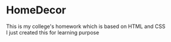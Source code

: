 # HomeDecor
This is my college's homework which is based on HTML and CSS
<br>
I just created this for learning purpose
